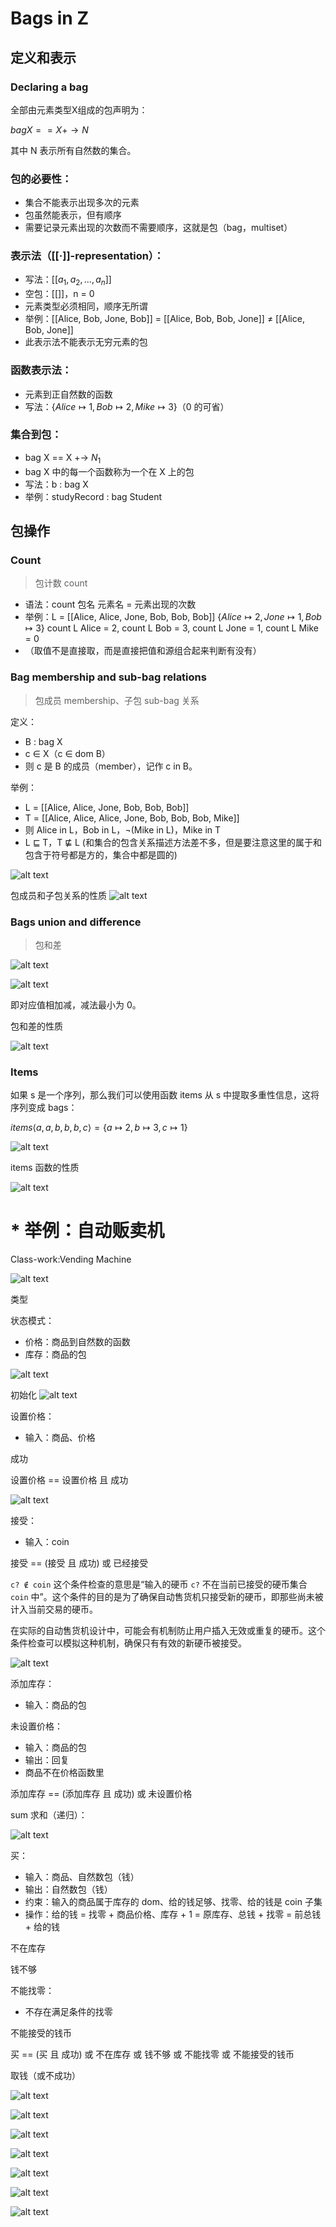 # Bags in Z

## 定义和表示

 ### Declaring a bag

全部由元素类型X组成的包声明为：

$bag X == X +→ N$

其中 N 表示所有自然数的集合。

### 包的必要性：

- 集合不能表示出现多次的元素
- 包虽然能表示，但有顺序
- 需要记录元素出现的次数而不需要顺序，这就是包（bag，multiset）

### 表示法（[[·]]-representation）：

- 写法：[[$a_1, a_2, ..., a_n$]]
- 空包：[[]]，n = 0
- 元素类型必须相同，顺序无所谓
- 举例：[[Alice, Bob, Jone, Bob]] = [[Alice, Bob, Bob, Jone]] ≠ [[Alice, Bob, Jone]]
- 此表示法不能表示无穷元素的包

### 函数表示法：

- 元素到正自然数的函数
- 写法：$\{Alice\mapsto1, Bob\mapsto2, Mike\mapsto3\}$（0 的可省）

### 集合到包：

- bag X == X +→ $N_1$
- bag X 中的每一个函数称为一个在 X 上的包
- 写法：b : bag X
- 举例：studyRecord : bag Student

## 包操作

### Count

> 包计数 count

- 语法：count 包名 元素名 = 元素出现的次数
- 举例：L = [[Alice, Alice, Jone, Bob, Bob, Bob]] $\{Alice\mapsto2, Jone\mapsto1, Bob\mapsto3\}$ count L Alice = 2, count L Bob = 3, count L Jone = 1, count L Mike = 0
- （取值不是直接取，而是直接把值和源组合起来判断有没有） 

### Bag membership and sub-bag relations

> 包成员 membership、子包 sub-bag 关系

定义：

- B : bag X
- c $\in$ X（c $\in$ dom B）
- 则 c 是 B 的成员（member），记作 c in B。

举例：

- L = [[Alice, Alice, Jone, Bob, Bob, Bob]]
- T = [[Alice, Alice, Alice, Jone, Bob, Bob, Bob, Mike]]
- 则 Alice in L，Bob in L，$\neg$(Mike in L)，Mike in T
- L $\sqsubseteq$ T，T $\not\sqsubseteq$ L (和集合的包含关系描述方法差不多，但是要注意这里的属于和包含于符号都是方的，集合中都是圆的)

![alt text](image-36.png)

包成员和子包关系的性质
![alt text](image-37.png)

### Bags union and difference

> 包和差

![alt text](image-38.png)

![alt text](image-39.png)

即对应值相加减，减法最小为 0。

包和差的性质

![alt text](image-40.png)

### Items 

如果 s 是一个序列，那么我们可以使用函数 items 从 s 中提取多重性信息，这将序列变成 bags：

$items\langle a, a, b, b, b, c\rangle = \{a\mapsto2, b\mapsto3, c\mapsto1\}$

![alt text](image-41.png)

items 函数的性质

![alt text](image-42.png)

# * 举例：自动贩卖机

 Class-work:Vending Machine

![alt text](image-43.png)

类型

状态模式：

- 价格：商品到自然数的函数
- 库存：商品的包

![alt text](image-44.png)

初始化
![alt text](image-45.png)

设置价格：

- 输入：商品、价格

成功

设置价格 == 设置价格 且 成功

![alt text](image-46.png)

接受：

- 输入：coin

接受 == (接受 且 成功) 或 已经接受



`c? ∉ coin` 这个条件检查的意思是“输入的硬币 `c?` 不在当前已接受的硬币集合 `coin` 中”。这个条件的目的是为了确保自动售货机只接受新的硬币，即那些尚未被计入当前交易的硬币。

在实际的自动售货机设计中，可能会有机制防止用户插入无效或重复的硬币。这个条件检查可以模拟这种机制，确保只有有效的新硬币被接受。

![alt text](image-47.png)

添加库存：

- 输入：商品的包

未设置价格：

- 输入：商品的包
- 输出：回复
- 商品不在价格函数里

添加库存 == (添加库存 且 成功) 或 未设置价格

sum 求和（递归）：

![alt text](image-48.png)

买：

- 输入：商品、自然数包（钱）
- 输出：自然数包（钱）
- 约束：输入的商品属于库存的 dom、给的钱足够、找零、给的钱是 coin 子集
- 操作：给的钱 = 找零 + 商品价格、库存 + 1 = 原库存、总钱 + 找零 = 前总钱 + 给的钱

不在库存

钱不够

不能找零：

- 不存在满足条件的找零

不能接受的钱币

买 == (买 且 成功) 或 不在库存 或 钱不够 或 不能找零 或 不能接受的钱币

取钱（或不成功）

![alt text](image-49.png)

![alt text](image-50.png)

![alt text](image-51.png)

![alt text](image-52.png)

![alt text](image-53.png)

![alt text](image-54.png)

![alt text](image-55.png)